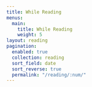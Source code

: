```yaml
---
title: While Reading
menus:
  main:
    title: While Reading
    weight: 5
layout: reading
pagination:
  enabled: true
  collection: reading
  sort_field: date
  sort_reverse: true
  permalink: "/reading/:num/"
---
```


